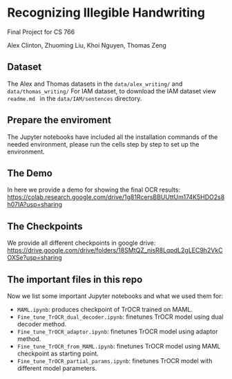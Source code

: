 # Recognizing Illegible Handwriting
Final Project for CS 766

Alex Clinton, Zhuoming Liu, Khoi Nguyen, Thomas Zeng

## Dataset
The Alex and Thomas datasets in the `data/alex_writing/` and `data/thomas_writing/`
For IAM dataset, to download the IAM dataset view `readme.md ` in the `data/IAM/sentences` directory.

## Prepare the enviroment
The Jupyter notebooks have included all the installation commands of the needed environment, please run the cells step by step to set up the environment.

## The Demo
In here we provide a demo for showing the final OCR results: https://colab.research.google.com/drive/1g81RcersBBUUttUm174K5HDO2s8h07IA?usp=sharing


## The Checkpoints
We provide all different checkpoints in google drive: https://drive.google.com/drive/folders/18SMtQZ_nisR8LqpdL2gLEC9h2VkCOXSe?usp=sharing


## The important files in this repo
Now we list some important Jupyter notebooks and what we used them for:
- `MAML.ipynb`: produces checkpoint of TrOCR trained on MAML.
- `Fine_tune_TrOCR_dual_decoder.ipynb`: finetunes TrOCR model using dual decoder method.
- `Fine_tune_TrOCR_adaptor.ipynb`: finetunes TrOCR model using adaptor method.
- `Fine_tune_TrOCR_from_MAML.ipynb`: finetunes TrOCR model using MAML checkpoint as starting point.
- `Fine_tune_TrOCR_partial_params.ipynb`: finetunes TrOCR model with different model parameters.
